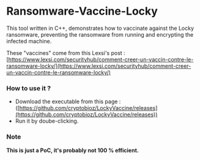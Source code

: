 # Ransomware-Vaccine-Locky
This tool written in C++, demonstrates how to vaccinate against the Locky ransomware, preventing the ransomware from running and encrypting the infected machine.

These "vaccines" come from this Lexsi's post : [https://www.lexsi.com/securityhub/comment-creer-un-vaccin-contre-le-ransomware-locky/](https://www.lexsi.com/securityhub/comment-creer-un-vaccin-contre-le-ransomware-locky/)

### How to use it ? 

  - Download the executable from this page : ([https://github.com/cryptobioz/LockyVaccine/releases](https://github.com/cryptobioz/LockyVaccine/releases))
  - Run it by doube-clicking.

### Note 
**This is just a PoC, it's probably not 100 % efficient.**
